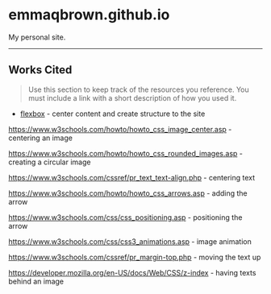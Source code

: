 # emmaqbrown.github.io

My personal site.

---

## Works Cited

> Use this section to  keep track of the resources you reference. You must include a link with a short description of how you used it. 

- [flexbox](https://css-tricks.com/snippets/css/a-guide-to-flexbox/) - center content and create structure to the site

https://www.w3schools.com/howto/howto_css_image_center.asp - centering an image

https://www.w3schools.com/howto/howto_css_rounded_images.asp - creating a circular image

https://www.w3schools.com/cssref/pr_text_text-align.php - centering text

https://www.w3schools.com/howto/howto_css_arrows.asp - adding the arrow

https://www.w3schools.com/css/css_positioning.asp - positioning the arrow

https://www.w3schools.com/css/css3_animations.asp - image animation

https://www.w3schools.com/cssref/pr_margin-top.php - moving the text up

https://developer.mozilla.org/en-US/docs/Web/CSS/z-index - having texts behind an image

